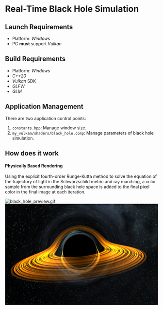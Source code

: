 # Real-Time Black Hole Simulation

## Launch Requirements
* Platform: *Windows*
* PC **must** support *Vulkan*

## Build Requirements
* Platform: *Windows*
* *C++20*
* *Vulkan* SDK
* *GLFW*
* *GLM*

## Application Management
There are two application control points:

1. `constants.hpp`: Manage window size.
2. `my_vulkan/shaders/black_hole.comp`: Manage parameters of black hole simulation.

## How does it work
#### Physically Based Rendering
Using the explicit fourth-order Runge-Kutta method to solve the equation of the trajectory of light in the Schwarzschild metric and ray marching, a color sample from the surrounding black hole space is added to the final pixel color in the final image at each iteration.

![black_hole_preview.gif](textures/black_hole/black_hole_preview.gif)
![black_hole_preview.png](textures/black_hole/black_hole_preview.png)